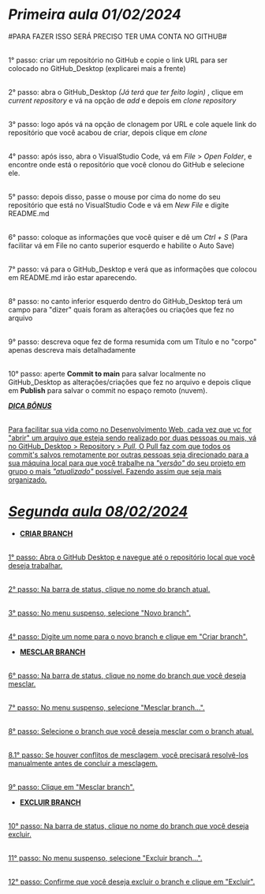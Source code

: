 # ***Primeira aula 01/02/2024*** #

#PARA FAZER ISSO SERÁ PRECISO TER UMA CONTA NO GITHUB#

<br> 1° passo: criar um repositório no GitHub e copie o link URL para ser colocado no GitHub_Desktop (explicarei mais a frente)

<br> 2° passo: abra o GitHub_Desktop *(Já terá que ter feito login)* , clique em *current repository* e vá na opção de *add* e depois em *clone repository*

<br> 3° passo: logo após vá na opção de clonagem por URL e cole aquele link do repositório que você acabou de criar, depois clique em *clone*

<br> 4° passo: após isso, abra o VisualStudio Code, vá em *File* > *Open Folder*, e encontre onde está o repositório que você clonou do GitHub e selecione ele.

<br> 5° passo: depois disso, passe o mouse por cima do nome do seu repositório que está no VisualStudio Code e vá em *New File* e digite README.md

<br> 6° passo: coloque as informações que você quiser e dê um *Ctrl + S* (Para facilitar vá em File no canto superior esquerdo e habilite o Auto Save)

<br> 7° passo: vá para o GitHub_Desktop e verá que as informações que colocou em README.md irão estar aparecendo.

<br> 8° passo: no canto inferior esquerdo dentro do GitHub_Desktop terá um campo para "dizer" quais foram as alterações ou criações que fez no arquivo

<br> 9° passo: descreva oque fez de forma resumida com um Título e no "corpo" apenas descreva mais detalhadamente

<br> 10° passo: aperte **Commit to main** para salvar localmente no GitHub_Desktop as alterações/criações que fez no arquivo e depois clique em **Publish** para salvar o commit no espaço remoto (nuvem).

<U> ***DICA BÔNUS*** 

<br> Para facilitar sua vida como no Desenvolvimento Web, cada vez que vc for "abrir" um arquivo que esteja sendo realizado por duas pessoas ou mais, vá no GitHub_Desktop > Repository > *Pull*, O Pull faz com que todos os commit's salvos remotamente por outras pessoas seja direcionado para a sua máquina local para que você trabalhe na _"versão"_ do seu projeto em grupo o mais _"atualizado"_ possível. Fazendo assim que seja mais organizado.

# ***Segunda aula 08/02/2024*** #

- **CRIAR BRANCH**

<br> 1° passo: Abra o GitHub Desktop e navegue até o repositório local que você deseja trabalhar.

<br> 2° passo: Na barra de status, clique no nome do branch atual.

<br> 3° passo: No menu suspenso, selecione "Novo branch".

<br> 4° passo: Digite um nome para o novo branch e clique em "Criar branch".

- **MESCLAR BRANCH** 

<br> 6° passo: Na barra de status, clique no nome do branch que você deseja mesclar.

<br> 7° passo: No menu suspenso, selecione "Mesclar branch...".

<br> 8° passo: Selecione o branch que você deseja mesclar com o branch atual.

<br> 8.1° passo: Se houver conflitos de mesclagem, você precisará resolvê-los manualmente antes de concluir a mesclagem.

<br> 9° passo: Clique em "Mesclar branch".

- **EXCLUIR BRANCH**

<br> 10° passo: Na barra de status, clique no nome do branch que você deseja excluir.

<br> 11° passo: No menu suspenso, selecione "Excluir branch...".

<br> 12° passo: Confirme que você deseja excluir o branch e clique em "Excluir".
